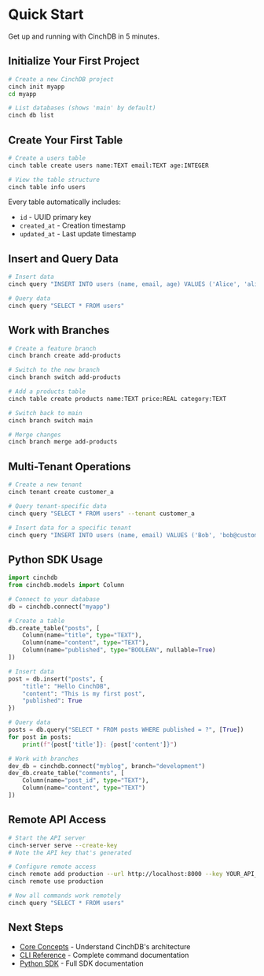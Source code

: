 # Quick Start

Get up and running with CinchDB in 5 minutes.

## Initialize Your First Project

```bash
# Create a new CinchDB project
cinch init myapp
cd myapp

# List databases (shows 'main' by default)
cinch db list
```

## Create Your First Table

```bash
# Create a users table
cinch table create users name:TEXT email:TEXT age:INTEGER

# View the table structure
cinch table info users
```

Every table automatically includes:
- `id` - UUID primary key
- `created_at` - Creation timestamp
- `updated_at` - Last update timestamp

## Insert and Query Data

```bash
# Insert data
cinch query "INSERT INTO users (name, email, age) VALUES ('Alice', 'alice@example.com', 30)"

# Query data
cinch query "SELECT * FROM users"
```

## Work with Branches

```bash
# Create a feature branch
cinch branch create add-products

# Switch to the new branch
cinch branch switch add-products

# Add a products table
cinch table create products name:TEXT price:REAL category:TEXT

# Switch back to main
cinch branch switch main

# Merge changes
cinch branch merge add-products
```

## Multi-Tenant Operations

```bash
# Create a new tenant
cinch tenant create customer_a

# Query tenant-specific data
cinch query "SELECT * FROM users" --tenant customer_a

# Insert data for a specific tenant
cinch query "INSERT INTO users (name, email) VALUES ('Bob', 'bob@customer-a.com')" --tenant customer_a
```

## Python SDK Usage

```python
import cinchdb
from cinchdb.models import Column

# Connect to your database
db = cinchdb.connect("myapp")

# Create a table
db.create_table("posts", [
    Column(name="title", type="TEXT"),
    Column(name="content", type="TEXT"),
    Column(name="published", type="BOOLEAN", nullable=True)
])

# Insert data
post = db.insert("posts", {
    "title": "Hello CinchDB",
    "content": "This is my first post",
    "published": True
})

# Query data
posts = db.query("SELECT * FROM posts WHERE published = ?", [True])
for post in posts:
    print(f"{post['title']}: {post['content']}")

# Work with branches
dev_db = cinchdb.connect("myblog", branch="development")
dev_db.create_table("comments", [
    Column(name="post_id", type="TEXT"),
    Column(name="content", type="TEXT")
])
```

## Remote API Access

```bash
# Start the API server
cinch-server serve --create-key
# Note the API key that's generated

# Configure remote access
cinch remote add production --url http://localhost:8000 --key YOUR_API_KEY
cinch remote use production

# Now all commands work remotely
cinch query "SELECT * FROM users"
```

## Next Steps

- [Core Concepts](concepts.md) - Understand CinchDB's architecture
- [CLI Reference](../cli/index.md) - Complete command documentation
- [Python SDK](../python-sdk/index.md) - Full SDK documentation